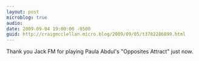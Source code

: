 ```yaml
---
layout: post
microblog: true
audio: 
date: 2009-09-04 19:00:00 -0500
guid: http://craigmcclellan.micro.blog/2009/09/05/t3782286899.html
---
```

Thank you Jack FM for playing Paula Abdul's "Opposites Attract" just now.
